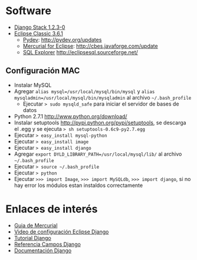 # Software #

  * [Django Stack 1.2.3-0](http://bitnami.org/stack/djangostack)
  * [Eclipse Classic 3.6.1](http://www.eclipse.org/downloads/)
    * [Pydev](http://pydev.org/): http://pydev.org/updates
    * [Mercurial for Eclipse](http://javaforge.com/project/HGE): http://cbes.javaforge.com/update
    * [SQL Explorer](http://www.sqlexplorer.org/) http://eclipsesql.sourceforge.net/

## Configuración MAC ##

  * Instalar MySQL
  * Agregar `alias mysql=/usr/local/mysql/bin/mysql` y `alias mysqladmin=/usr/local/mysql/bin/mysqladmin` al archivo `~/.bash_profile`
    * Ejecutar `> sudo mysqld_safe` para iniciar el servidor de bases de datos
  * Python 2.7.1 http://www.python.org/download/
  * Instalar setuptools http://pypi.python.org/pypi/setuptools, se descarga el .egg y se ejecuta `> sh setuptools-0.6c9-py2.7.egg`
  * Ejecutar `> easy_install mysql-python`
  * Ejecutar `> easy_install image`
  * Ejecutar `> easy_install django`
  * Agregar `export DYLD_LIBRARY_PATH=/usr/local/mysql/lib/` al archivo `~/.bash_profile`
  * Ejecutar `> source ~/.bash_profile`
  * Ejecutar `> python`
  * Ejecutar `>>> import Image`, `>>> import MySQLdb`, `>>> import django`, si no hay error los módulos estan instaldos correctamente


# Enlaces de interés #

  * [Guia de Mercurial](http://hgbook.red-bean.com/)
  * [Video de configuración Eclipse Django](http://vimeo.com/5027645)
  * [Tutorial Django](http://docs.djangoproject.com/en/1.2/intro/tutorial01/)
  * [Referencia Campos Django](http://docs.djangoproject.com/en/1.2/ref/models/fields/)
  * [Documentación Django](http://docs.djangoproject.com/en/1.2/)